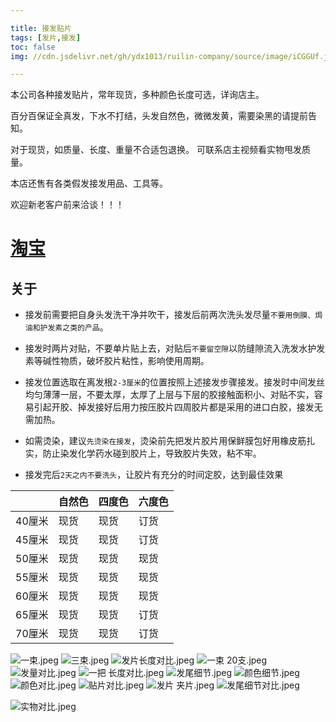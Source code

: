 ```yaml
---

title: 接发贴片
tags: [发片,接发]
toc: false
img: //cdn.jsdelivr.net/gh/ydx1013/ruilin-company/source/image/iCGGUf.jpeg

---
```



本公司各种接发贴片，常年现货，多种颜色长度可选，详询店主。

百分百保证全真发，下水不打结，头发自然色，微微发黄，需要染黑的请提前告知。


对于现货，如质量、长度、重量不合适包退换。 可联系店主视频看实物甩发质量。

本店还售有各类假发接发用品、工具等。

欢迎新老客户前来洽谈！！！

# [淘宝](https://shop128750684.taobao.com/) 
 
## 关于

- 接发前需要把自身头发洗干净并吹干，接发后前两次洗头发尽量`不要用倒膜、焗油和护发素之类的产品`。

- 接发时两片对贴，不要单片贴上去，对贴后`不要留空隙`以防缝隙流入洗发水护发素等碱性物质，破坏胶片粘性，影响使用周期。

- 接发位置选取在离发根`2-3厘米`的位置按照上述接发步骤接发。接发时中间发丝均匀薄薄一层，不要太厚，太厚了上层与下层的胶接触面积小、对贴不实，容易引起开胶、掉发接好后用力按压胶片四周胶片都是采用的进口白胶，接发无需加热。

- 如需烫染，建议`先烫染在接发`，烫染前先把发片胶片用保鲜膜包好用橡皮筋扎实，防止染发化学药水碰到胶片上，导致胶片失效，粘不牢。

- 接发完后`2天之内不要洗头`，让胶片有充分的时间定胶，达到最佳效果
 
 




|        | 自然色 | 四度色 | 六度色 |
|--------|--------|--------|--------|
| 40厘米 | 现货   | 现货   | 订货   |
| 45厘米 | 现货   | 现货   | 订货   |
| 50厘米 | 现货   | 现货   | 现货   |
| 55厘米 | 现货   | 现货   | 现货   |
| 60厘米 | 现货   | 现货   | 现货   |
| 65厘米 | 现货   | 现货   | 订货   |
| 70厘米 | 现货   | 现货   | 订货   |


![一束.jpeg](//cdn.jsdelivr.net/gh/ydx1013/ruilin-company/source/image/0qxRqa.jpeg)
![三束.jpeg](//cdn.jsdelivr.net/gh/ydx1013/ruilin-company/source/image/rcrKnh.jpeg)
![发片长度对比.jpeg](//cdn.jsdelivr.net/gh/ydx1013/ruilin-company/source/image/I1t9ql.jpeg)
![一束 20支.jpeg](//cdn.jsdelivr.net/gh/ydx1013/ruilin-company/source/image/67WvGD.jpeg)
![发量对比.jpeg](//cdn.jsdelivr.net/gh/ydx1013/ruilin-company/source/image/tsbQ9b.jpeg)
![一把 长度对比.jpeg](//cdn.jsdelivr.net/gh/ydx1013/ruilin-company/source/image/nPQXTr.jpeg)
![发尾细节.jpeg](//cdn.jsdelivr.net/gh/ydx1013/ruilin-company/source/image/yb5coj.jpeg)
![颜色细节.jpeg](//cdn.jsdelivr.net/gh/ydx1013/ruilin-company/source/image/Oa7w0t.jpeg)
![颜色对比.jpeg](//cdn.jsdelivr.net/gh/ydx1013/ruilin-company/source/image/pP0FKX.jpeg)
![贴片对比.jpeg](//cdn.jsdelivr.net/gh/ydx1013/ruilin-company/source/image/jzZK4c.jpeg)
![发片 夹片.jpeg](//cdn.jsdelivr.net/gh/ydx1013/ruilin-company/source/image/R8GkLH.jpeg)
![发尾细节对比.jpeg](//cdn.jsdelivr.net/gh/ydx1013/ruilin-company/source/image/Mu4snj.jpeg)

![实物对比.jpeg](//cdn.jsdelivr.net/gh/ydx1013/ruilin-company/source/image/iCGGUf.jpeg)







